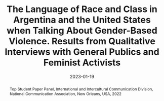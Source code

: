 ---
title: "The Language of Race and Class in Argentina and the United States when Talking About Gender-Based Violence. Results from Qualitative Interviews with General Publics and Feminist Activists"
date: 2023-01-19
authors: ["María Celeste Wagner"]
publication_types: ["3"]
abstract: "Top Student Paper Panel, International and Intercultural Communication Division, National Communication Association, New Orleans, USA, 2022"
featured: true
image:
  preview_only: true
publication: "Work in Progress"
---